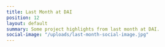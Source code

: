 ```yaml
---
title: Last Month at DAI
position: 12
layout: default
summary: Some project highlights from last month at DAI.
social-image: "/uploads/last-month-social-image.jpg"
---
```

<script id="infogram_0_a5853433-41db-4f1d-84d3-4a3150478d50" title="March2019-last month" src="https://e.infogram.com/js/dist/embed.js?nwk" type="text/javascript"></script>
